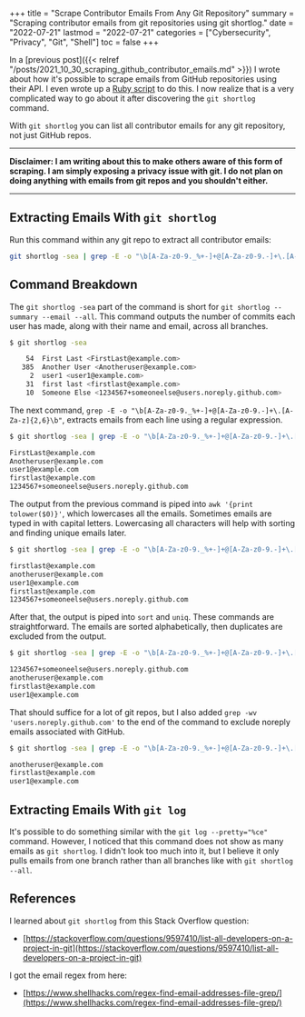 +++
title = "Scrape Contributor Emails From Any Git Repository"
summary = "Scraping contributor emails from git repositories using git shortlog."
date = "2022-07-21"
lastmod = "2022-07-21"
categories = ["Cybersecurity", "Privacy", "Git", "Shell"]
toc = false
+++

In a [previous post]({{< relref "/posts/2021_10_30_scraping_github_contributor_emails.md" >}}) I wrote about how it's possible to scrape emails from GitHub repositories using their API.
I even wrote up a [Ruby script](https://github.com/nelsonfigueroa/github-email-scraper) to do this.
I now realize that is a very complicated way to go about it after discovering the `git shortlog` command.

With `git shortlog` you can list all contributor emails for any git repository, not just GitHub repos.

---
**Disclaimer: I am writing about this to make others aware of this form of scraping. I am simply exposing a privacy issue with git. I do not plan on doing anything with emails from git repos and you shouldn't either.**

---

## Extracting Emails With `git shortlog`

Run this command within any git repo to extract all contributor emails:

```bash
git shortlog -sea | grep -E -o "\b[A-Za-z0-9._%+-]+@[A-Za-z0-9.-]+\.[A-Za-z]{2,6}\b" | awk '{print tolower($0)}' | sort | uniq | grep -wv 'users.noreply.github.com'
```

## Command Breakdown

The `git shortlog -sea` part of the command is short for `git shortlog --summary --email --all`. This command outputs the number of commits each user has made, along with their name and email, across all branches. 

```bash
$ git shortlog -sea

    54  First Last <FirstLast@example.com>
   385  Another User <Anotheruser@example.com>
     2  user1 <user1@example.com>
    31  first last <firstlast@example.com>
    10  Someone Else <1234567+someoneelse@users.noreply.github.com>
```

The next command, `grep -E -o "\b[A-Za-z0-9._%+-]+@[A-Za-z0-9.-]+\.[A-Za-z]{2,6}\b"`, extracts emails from each line using a regular expression.

```bash
$ git shortlog -sea | grep -E -o "\b[A-Za-z0-9._%+-]+@[A-Za-z0-9.-]+\.[A-Za-z]{2,6}\b"

FirstLast@example.com
Anotheruser@example.com
user1@example.com
firstlast@example.com
1234567+someoneelse@users.noreply.github.com
```

The output from the previous command is piped into `awk '{print tolower($0)}'`, which lowercases all the emails. Sometimes emails are typed in with capital letters. Lowercasing all characters will help with sorting and finding unique emails later.

```bash
$ git shortlog -sea | grep -E -o "\b[A-Za-z0-9._%+-]+@[A-Za-z0-9.-]+\.[A-Za-z]{2,6}\b" | awk '{print tolower($0)}'

firstlast@example.com
anotheruser@example.com
user1@example.com
firstlast@example.com
1234567+someoneelse@users.noreply.github.com
```


After that, the output is piped into `sort` and `uniq`. These commands are straightforward. The emails are sorted alphabetically, then duplicates are excluded from the output.

```bash
$ git shortlog -sea | grep -E -o "\b[A-Za-z0-9._%+-]+@[A-Za-z0-9.-]+\.[A-Za-z]{2,6}\b" | awk '{print tolower($0)}' | sort | uniq

1234567+someoneelse@users.noreply.github.com
anotheruser@example.com
firstlast@example.com
user1@example.com
```

That should suffice for a lot of git repos, but I also added `grep -wv 'users.noreply.github.com'` to the end of the command to exclude noreply emails associated with GitHub.

```bash
$ git shortlog -sea | grep -E -o "\b[A-Za-z0-9._%+-]+@[A-Za-z0-9.-]+\.[A-Za-z]{2,6}\b" | awk '{print tolower($0)}' | sort | uniq | grep -wv 'users.noreply.github.com'

anotheruser@example.com
firstlast@example.com
user1@example.com
```

## Extracting Emails With `git log`

It's possible to do something similar with the `git log --pretty="%ce"` command. However, I noticed that this command does not show as many emails as `git shortlog`. I didn't look too much into it, but I believe it only pulls emails from one branch rather than all branches like with `git shortlog --all`.

## References

I learned about `git shortlog` from this Stack Overflow question:
- [https://stackoverflow.com/questions/9597410/list-all-developers-on-a-project-in-git](https://stackoverflow.com/questions/9597410/list-all-developers-on-a-project-in-git)

I got the email regex from here:
- [https://www.shellhacks.com/regex-find-email-addresses-file-grep/](https://www.shellhacks.com/regex-find-email-addresses-file-grep/)
